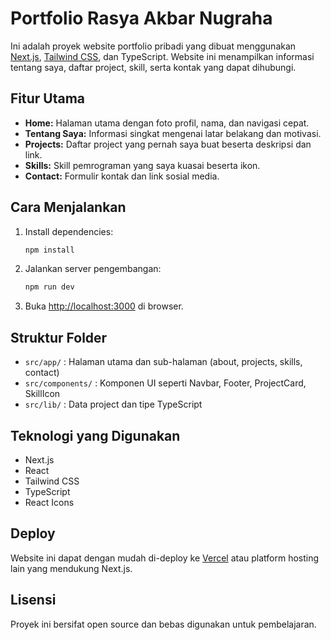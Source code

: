 # Portfolio Rasya Akbar Nugraha

Ini adalah proyek website portfolio pribadi yang dibuat menggunakan [Next.js](https://nextjs.org), [Tailwind CSS](https://tailwindcss.com), dan TypeScript. Website ini menampilkan informasi tentang saya, daftar project, skill, serta kontak yang dapat dihubungi.

## Fitur Utama

- **Home:** Halaman utama dengan foto profil, nama, dan navigasi cepat.
- **Tentang Saya:** Informasi singkat mengenai latar belakang dan motivasi.
- **Projects:** Daftar project yang pernah saya buat beserta deskripsi dan link.
- **Skills:** Skill pemrograman yang saya kuasai beserta ikon.
- **Contact:** Formulir kontak dan link sosial media.

## Cara Menjalankan

1. Install dependencies:
   ```bash
   npm install
   ```
2. Jalankan server pengembangan:
   ```bash
   npm run dev
   ```
3. Buka [http://localhost:3000](http://localhost:3000) di browser.

## Struktur Folder

- `src/app/` : Halaman utama dan sub-halaman (about, projects, skills, contact)
- `src/components/` : Komponen UI seperti Navbar, Footer, ProjectCard, SkillIcon
- `src/lib/` : Data project dan tipe TypeScript

## Teknologi yang Digunakan

- Next.js
- React
- Tailwind CSS
- TypeScript
- React Icons

## Deploy

Website ini dapat dengan mudah di-deploy ke [Vercel](https://vercel.com/) atau platform hosting lain yang mendukung Next.js.

## Lisensi

Proyek ini bersifat open source dan bebas digunakan untuk pembelajaran.